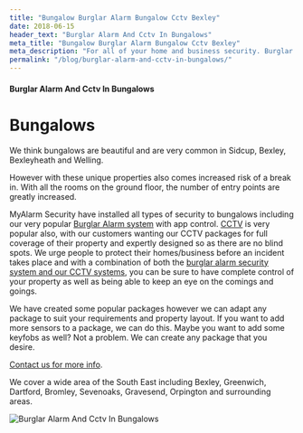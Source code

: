 ```yaml
---
title: "Bungalow Burglar Alarm Bungalow Cctv Bexley"
date: 2018-06-15
header_text: "Burglar Alarm And Cctv In Bungalows"
meta_title: "Bungalow Burglar Alarm Bungalow Cctv Bexley"
meta_description: "For all of your home and business security. Burglar Alarm Servicing, Burglar Alarm Installation, Alarm Battery and CCTV. Call 020 8302 4065 or email us."
permalink: "/blog/burglar-alarm-and-cctv-in-bungalows/"
---
```


#### Burglar Alarm And Cctv In Bungalows

# Bungalows

We think bungalows are beautiful and are very common in Sidcup, Bexley, Bexleyheath and Welling.

However with these unique properties also comes increased risk of a break in. With all the rooms on the ground floor, the number of entry points are greatly increased.

MyAlarm Security have installed all types of security to bungalows including our very popular [Burglar Alarm system](/categories/burglar-alarms/) with app control. [CCTV](/categories/cctv/) is very popular also, with our customers wanting our CCTV packages for full coverage of their property and expertly designed so as there are no blind spots. We urge people to protect their homes/business before an incident takes place and with a combination of both the [burglar alarm security system and our CCTV systems](/categories/special-offers/), you can be sure to have complete control of your property as well as being able to keep an eye on the comings and goings.

We have created some popular packages however we can adapt any package to suit your requirements and property layout. If you want to add more sensors to a package, we can do this. Maybe you want to add some keyfobs as well? Not a problem. We can create any package that you desire.

[Contact us for more info](/contact/).

We cover a wide area of the South East including Bexley, Greenwich, Dartford, Bromley, Sevenoaks, Gravesend, Orpington and surrounding areas.

![Burglar Alarm And Cctv In Bungalows](https://res.cloudinary.com/kbs/image/upload/h4nc8dvbcompu7s3mgxq.jpg)